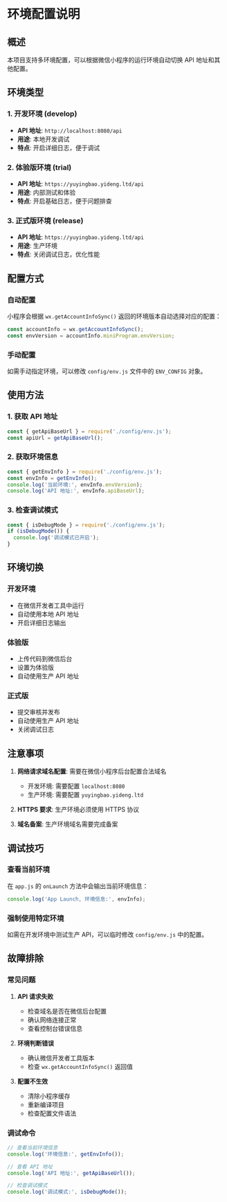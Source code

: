 # 环境配置说明

## 概述

本项目支持多环境配置，可以根据微信小程序的运行环境自动切换 API 地址和其他配置。

## 环境类型

### 1. 开发环境 (develop)
- **API 地址**: `http://localhost:8080/api`
- **用途**: 本地开发调试
- **特点**: 开启详细日志，便于调试

### 2. 体验版环境 (trial)
- **API 地址**: `https://yuyingbao.yideng.ltd/api`
- **用途**: 内部测试和体验
- **特点**: 开启基础日志，便于问题排查

### 3. 正式版环境 (release)
- **API 地址**: `https://yuyingbao.yideng.ltd/api`
- **用途**: 生产环境
- **特点**: 关闭调试日志，优化性能

## 配置方式

### 自动配置
小程序会根据 `wx.getAccountInfoSync()` 返回的环境版本自动选择对应的配置：

```javascript
const accountInfo = wx.getAccountInfoSync();
const envVersion = accountInfo.miniProgram.envVersion;
```

### 手动配置
如需手动指定环境，可以修改 `config/env.js` 文件中的 `ENV_CONFIG` 对象。

## 使用方法

### 1. 获取 API 地址
```javascript
const { getApiBaseUrl } = require('./config/env.js');
const apiUrl = getApiBaseUrl();
```

### 2. 获取环境信息
```javascript
const { getEnvInfo } = require('./config/env.js');
const envInfo = getEnvInfo();
console.log('当前环境:', envInfo.envVersion);
console.log('API 地址:', envInfo.apiBaseUrl);
```

### 3. 检查调试模式
```javascript
const { isDebugMode } = require('./config/env.js');
if (isDebugMode()) {
  console.log('调试模式已开启');
}
```

## 环境切换

### 开发环境
- 在微信开发者工具中运行
- 自动使用本地 API 地址
- 开启详细日志输出

### 体验版
- 上传代码到微信后台
- 设置为体验版
- 自动使用生产 API 地址

### 正式版
- 提交审核并发布
- 自动使用生产 API 地址
- 关闭调试日志

## 注意事项

1. **网络请求域名配置**: 需要在微信小程序后台配置合法域名
   - 开发环境: 需要配置 `localhost:8080`
   - 生产环境: 需要配置 `yuyingbao.yideng.ltd`

2. **HTTPS 要求**: 生产环境必须使用 HTTPS 协议

3. **域名备案**: 生产环境域名需要完成备案

## 调试技巧

### 查看当前环境
在 `app.js` 的 `onLaunch` 方法中会输出当前环境信息：

```javascript
console.log('App Launch, 环境信息:', envInfo);
```

### 强制使用特定环境
如需在开发环境中测试生产 API，可以临时修改 `config/env.js` 中的配置。

## 故障排除

### 常见问题

1. **API 请求失败**
   - 检查域名是否在微信后台配置
   - 确认网络连接正常
   - 查看控制台错误信息

2. **环境判断错误**
   - 确认微信开发者工具版本
   - 检查 `wx.getAccountInfoSync()` 返回值

3. **配置不生效**
   - 清除小程序缓存
   - 重新编译项目
   - 检查配置文件语法

### 调试命令

```javascript
// 查看当前环境信息
console.log('环境信息:', getEnvInfo());

// 查看 API 地址
console.log('API 地址:', getApiBaseUrl());

// 检查调试模式
console.log('调试模式:', isDebugMode());
```


